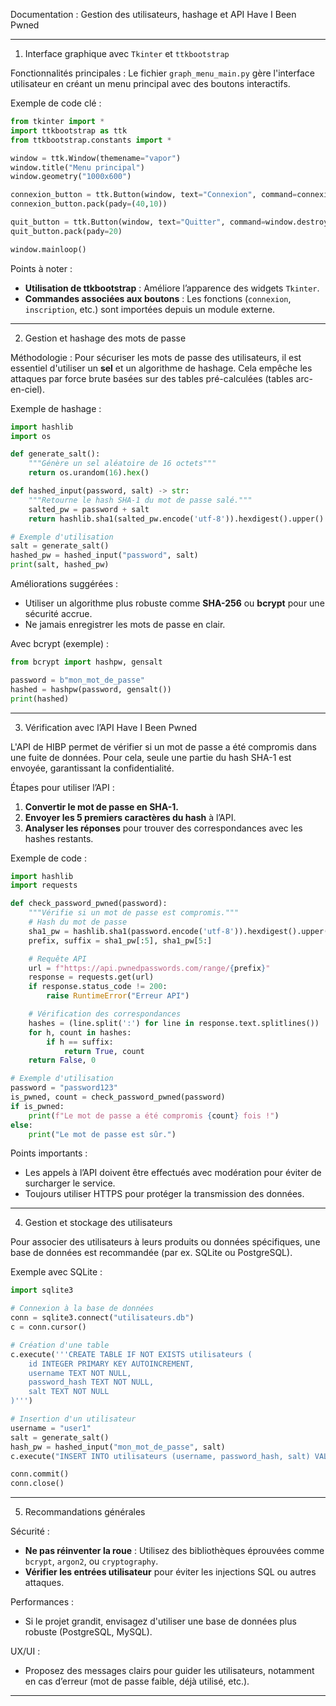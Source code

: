 Documentation : Gestion des utilisateurs, hashage et API Have I Been Pwned

---

1. Interface graphique avec `Tkinter` et `ttkbootstrap`

Fonctionnalités principales :
Le fichier `graph_menu_main.py` gère l'interface utilisateur en créant un menu principal avec des boutons interactifs.

Exemple de code clé :
```python
from tkinter import *
import ttkbootstrap as ttk
from ttkbootstrap.constants import *

window = ttk.Window(themename="vapor")
window.title("Menu principal")
window.geometry("1000x600")

connexion_button = ttk.Button(window, text="Connexion", command=connexion, bootstyle="PRIMARY")
connexion_button.pack(pady=(40,10))

quit_button = ttk.Button(window, text="Quitter", command=window.destroy, bootstyle="SECONDARY")
quit_button.pack(pady=20)

window.mainloop()
```

Points à noter :
- **Utilisation de ttkbootstrap** : Améliore l’apparence des widgets `Tkinter`.
- **Commandes associées aux boutons** : Les fonctions (`connexion`, `inscription`, etc.) sont importées depuis un module externe.

---

2. Gestion et hashage des mots de passe

Méthodologie :
Pour sécuriser les mots de passe des utilisateurs, il est essentiel d'utiliser un **sel** et un algorithme de hashage. Cela empêche les attaques par force brute basées sur des tables pré-calculées (tables arc-en-ciel).

Exemple de hashage :
```python
import hashlib
import os

def generate_salt():
    """Génère un sel aléatoire de 16 octets"""
    return os.urandom(16).hex()

def hashed_input(password, salt) -> str:
    """Retourne le hash SHA-1 du mot de passe salé."""
    salted_pw = password + salt
    return hashlib.sha1(salted_pw.encode('utf-8')).hexdigest().upper()

# Exemple d'utilisation
salt = generate_salt()
hashed_pw = hashed_input("password", salt)
print(salt, hashed_pw)
```

Améliorations suggérées :
- Utiliser un algorithme plus robuste comme **SHA-256** ou **bcrypt** pour une sécurité accrue.
- Ne jamais enregistrer les mots de passe en clair.

Avec bcrypt (exemple) :
```python
from bcrypt import hashpw, gensalt

password = b"mon_mot_de_passe"
hashed = hashpw(password, gensalt())
print(hashed)
```

---

3. Vérification avec l’API Have I Been Pwned

L'API de HIBP permet de vérifier si un mot de passe a été compromis dans une fuite de données. Pour cela, seule une partie du hash SHA-1 est envoyée, garantissant la confidentialité.

Étapes pour utiliser l’API :
1. **Convertir le mot de passe en SHA-1.**
2. **Envoyer les 5 premiers caractères du hash** à l’API.
3. **Analyser les réponses** pour trouver des correspondances avec les hashes restants.

Exemple de code :
```python
import hashlib
import requests

def check_password_pwned(password):
    """Vérifie si un mot de passe est compromis."""
    # Hash du mot de passe
    sha1_pw = hashlib.sha1(password.encode('utf-8')).hexdigest().upper()
    prefix, suffix = sha1_pw[:5], sha1_pw[5:]

    # Requête API
    url = f"https://api.pwnedpasswords.com/range/{prefix}"
    response = requests.get(url)
    if response.status_code != 200:
        raise RuntimeError("Erreur API")

    # Vérification des correspondances
    hashes = (line.split(':') for line in response.text.splitlines())
    for h, count in hashes:
        if h == suffix:
            return True, count
    return False, 0

# Exemple d'utilisation
password = "password123"
is_pwned, count = check_password_pwned(password)
if is_pwned:
    print(f"Le mot de passe a été compromis {count} fois !")
else:
    print("Le mot de passe est sûr.")
```

Points importants :
- Les appels à l’API doivent être effectués avec modération pour éviter de surcharger le service.
- Toujours utiliser HTTPS pour protéger la transmission des données.

---

4. Gestion et stockage des utilisateurs

Pour associer des utilisateurs à leurs produits ou données spécifiques, une base de données est recommandée (par ex. SQLite ou PostgreSQL).

Exemple avec SQLite :
```python
import sqlite3

# Connexion à la base de données
conn = sqlite3.connect("utilisateurs.db")
c = conn.cursor()

# Création d'une table
c.execute('''CREATE TABLE IF NOT EXISTS utilisateurs (
    id INTEGER PRIMARY KEY AUTOINCREMENT,
    username TEXT NOT NULL,
    password_hash TEXT NOT NULL,
    salt TEXT NOT NULL
)''')

# Insertion d'un utilisateur
username = "user1"
salt = generate_salt()
hash_pw = hashed_input("mon_mot_de_passe", salt)
c.execute("INSERT INTO utilisateurs (username, password_hash, salt) VALUES (?, ?, ?)", (username, hash_pw, salt))

conn.commit()
conn.close()
```

---

5. Recommandations générales

Sécurité :
- **Ne pas réinventer la roue** : Utilisez des bibliothèques éprouvées comme `bcrypt`, `argon2`, ou `cryptography`.
- **Vérifier les entrées utilisateur** pour éviter les injections SQL ou autres attaques.

Performances :
- Si le projet grandit, envisagez d'utiliser une base de données plus robuste (PostgreSQL, MySQL).

UX/UI :
- Proposez des messages clairs pour guider les utilisateurs, notamment en cas d’erreur (mot de passe faible, déjà utilisé, etc.).

---

